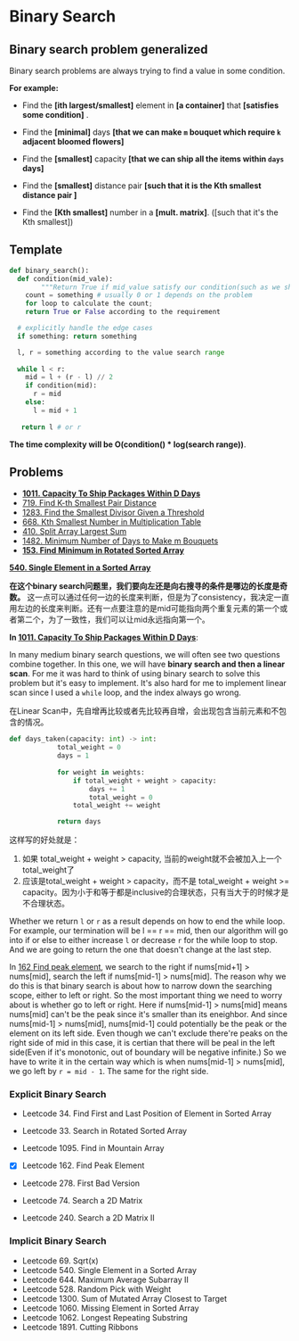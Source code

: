 # Binary Search

## Binary search problem generalized

Binary search problems are always trying to find a value in some condition. 

**For example:**

- Find the **[ith largest/smallest]** element in **[a container]** that **[satisfies some condition]** .

- Find the **[minimal]** days **[that we can make `m` bouquet which require `k` adjacent bloomed flowers]**

- Find the **[smallest]** capacity **[that we can ship all the items within `days` days]**

- Find the **[smallest]** distance pair **[such that it is the Kth smallest distance pair ]**
- Find the **[Kth smallest]** number in a **[mult. matrix]**.  ([such that it's the Kth smallest])
  

## Template

```python
def binary_search():
  def condition(mid_vale):
		"""Return True if mid_value satisfy our condition(such as we ship ship at most n days with a capacity `mid`)"""
    count = something # usually 0 or 1 depends on the problem
    for loop to calculate the count;
    return True or False according to the requirement

  # explicitly handle the edge cases
  if something: return something

  l, r = something according to the value search range
  
  while l < r:
    mid = l + (r - l) // 2
    if condition(mid):
      r = mid
    else:
      l = mid + 1
    
   return l # or r
```

**The time complexity will be O(condition() * log(search range))**.



## Problems
- **[1011. Capacity To Ship Packages Within D Days](https://leetcode.com/problems/capacity-to-ship-packages-within-d-days)** 
- [719. Find K-th Smallest Pair Distance](https://leetcode.com/problems/find-k-th-smallest-pair-distance)  
- [1283. Find the Smallest Divisor Given a Threshold](https://leetcode.com/problems/find-the-smallest-divisor-given-a-threshold)  
- [668. Kth Smallest Number in Multiplication Table](https://leetcode.com/problems/kth-smallest-number-in-multiplication-table)  
- [410. Split Array Largest Sum](https://leetcode.com/problems/split-array-largest-sum)  
- [1482. Minimum Number of Days to Make m Bouquets](https://leetcode.com/problems/minimum-number-of-days-to-make-m-bouquets)  
- **[153. Find Minimum in Rotated Sorted Array](https://leetcode.com/problems/find-minimum-in-rotated-sorted-array)**



**[540. Single Element in a Sorted Array](https://leetcode.com/problems/single-element-in-a-sorted-array/)**

**在这个binary search问题里，我们要向左还是向右搜寻的条件是哪边的长度是奇数。** 这一点可以通过任何一边的长度来判断，但是为了consistency，我决定一直用左边的长度来判断。还有一点要注意的是mid可能指向两个重复元素的第一个或者第二个，为了一致性，我们可以让mid永远指向第一个。



**In [1011. Capacity To Ship Packages Within D Days](https://leetcode.com/problems/capacity-to-ship-packages-within-d-days/)**:

In many medium binary search questions, we will often see two questions combine together. In this one, we will have **binary search and then a linear scan**. For me it was hard to think of using binary search to solve this problem but it's easy to implement. It's also hard for me to implement linear scan since I used a `while` loop, and the index always go wrong.

在Linear Scan中，先自增再比较或者先比较再自增，会出现包含当前元素和不包含的情况。

```python
def days_taken(capacity: int) -> int:
            total_weight = 0
            days = 1
      
            for weight in weights:
                if total_weight + weight > capacity:
                    days += 1
                    total_weight = 0
                total_weight += weight

            return days

```

这样写的好处就是：

1. 如果 total_weight + weight > capacity, 当前的weight就不会被加入上一个total_weight了
2. 应该是total_weight + weight > capacity，而不是 total_weight + weight >= capacity。因为小于和等于都是inclusive的合理状态，只有当大于的时候才是不合理状态。



Whether we return `l` or `r` as a result depends on how to end the while loop. For example, our termination will be l == r == mid, then our algorithm will go into if or else to either increase `l` or decrease `r` for the while loop to stop. And we are going to return the one that doesn't change at the last step.

In [162 Find peak element](./162_find_peak_element.py), we search to the right if nums[mid+1] > nums[mid], search the left if nums[mid-1] > nums[mid]. The reason why we do this is that binary search is about how to narrow down the searching scope, either to left or right. So the most important thing we need to worry about is whether go to left or right. Here if nums[mid-1] > nums[mid] means nums[mid] can't be the peak since it's smaller than its eneighbor. And since nums[mid-1] > nums[mid], nums[mid-1] could potentially be the peak or the element on its left side. Even though we can't exclude there're peaks on the right side of mid in this case, it is certian that there will be peal in the left side(Even if it's monotonic, out of boundary will be negative infinite.) So we have to write it in the certain way which is when nums[mid-1] > nums[mid], we go left by `r = mid - 1`. The same for the right side.



### Explicit Binary Search
- Leetcode 34. Find First and Last Position of Element in Sorted Array

- Leetcode 33. Search in Rotated Sorted Array

- Leetcode 1095. Find in Mountain Array

- [x] Leetcode 162. Find Peak Element

- Leetcode 278. First Bad Version

- Leetcode 74. Search a 2D Matrix

- Leetcode 240. Search a 2D Matrix II

  
### Implicit Binary Search
- Leetcode 69. Sqrt(x)
- Leetcode 540. Single Element in a Sorted Array
- Leetcode 644. Maximum Average Subarray II
- Leetcode 528. Random Pick with Weight
- Leetcode 1300. Sum of Mutated Array Closest to Target
- Leetcode 1060. Missing Element in Sorted Array
- Leetcode 1062. Longest Repeating Substring
- Leetcode 1891. Cutting Ribbons